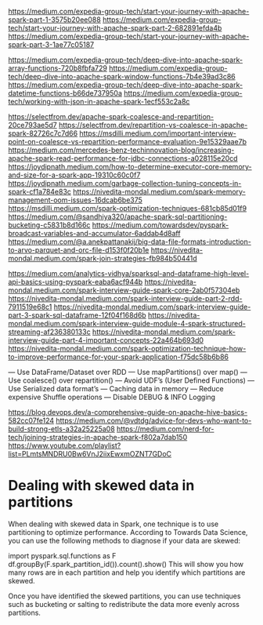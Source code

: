 https://medium.com/expedia-group-tech/start-your-journey-with-apache-spark-part-1-3575b20ee088
https://medium.com/expedia-group-tech/start-your-journey-with-apache-spark-part-2-682891efda4b
https://medium.com/expedia-group-tech/start-your-journey-with-apache-spark-part-3-1ae77c05187

https://medium.com/expedia-group-tech/deep-dive-into-apache-spark-array-functions-720b8fbfa729
https://medium.com/expedia-group-tech/deep-dive-into-apache-spark-window-functions-7b4e39ad3c86
https://medium.com/expedia-group-tech/deep-dive-into-apache-spark-datetime-functions-b66de737950a
https://medium.com/expedia-group-tech/working-with-json-in-apache-spark-1ecf553c2a8c

https://selectfrom.dev/apache-spark-coalesce-and-repartition-20ce793ae5d7
https://selectfrom.dev/repartition-vs-coalesce-in-apache-spark-82726c7c7d66
https://msdilli.medium.com/important-interview-point-on-coalesce-vs-repartition-performance-evaluation-9e15329aae7b
https://medium.com/mercedes-benz-techinnovation-blog/increasing-apache-spark-read-performance-for-jdbc-connections-a028115e20cd
https://joydipnath.medium.com/how-to-determine-executor-core-memory-and-size-for-a-spark-app-19310c60c0f7
https://joydipnath.medium.com/garbage-collection-tuning-concepts-in-spark-cf1a784e83c
https://nivedita-mondal.medium.com/spark-memory-management-oom-issues-16dcab6be375
https://msdilli.medium.com/spark-optimization-techniques-681cb85d01f9
https://medium.com/@sandhiya320/apache-spark-sql-partitioning-bucketing-c5831b8d166c
https://medium.com/towardsdev/pyspark-broadcast-variables-and-accumulator-6addab4d8aff
https://medium.com/@a.anekpattanakij/big-data-file-formats-introduction-to-arvo-parquet-and-orc-file-d153f0f20b1e
https://nivedita-mondal.medium.com/spark-join-strategies-fb984b50441d

https://medium.com/analytics-vidhya/sparksql-and-dataframe-high-level-api-basics-using-pyspark-eaba6acf944b
https://nivedita-mondal.medium.com/spark-interview-guide-spark-core-2ab0f57304eb
https://nivedita-mondal.medium.com/spark-interview-guide-part-2-rdd-7911519e68c1
https://nivedita-mondal.medium.com/spark-interview-guide-part-3-spark-sql-dataframe-12f04f168d6b
https://nivedita-mondal.medium.com/spark-interview-guide-module-4-spark-structured-streaming-af236380133c
https://nivedita-mondal.medium.com/spark-interview-guide-part-4-important-concepts-22a464b693d0
https://nivedita-mondal.medium.com/spark-optimization-technique-how-to-improve-performance-for-your-spark-application-f75dc58b6b86


— Use DataFrame/Dataset over RDD
— Use mapPartitions() over map()
— Use coalesce() over repartition()
— Avoid UDF’s (User Defined Functions)
— Use Serialized data format’s
— Caching data in memory
— Reduce expensive Shuffle operations
— Disable DEBUG & INFO Logging

https://blog.devops.dev/a-comprehensive-guide-on-apache-hive-basics-582cc07fe124
https://medium.com/@vdtdg/advice-for-devs-who-want-to-build-strong-etls-a32a25225a08
https://medium.com/nerd-for-tech/joining-strategies-in-apache-spark-f802a7dab150
https://www.youtube.com/playlist?list=PLmtsMNDRU0Bw6VnJ2iixEwxmOZNT7GDoC

# Dealing with skewed data in partitions
When dealing with skewed data in Spark, one technique is to use partitioning to optimize performance. According to Towards Data Science, you can use the following methods to diagnose if your data are skewed:

import pyspark.sql.functions as F
df.groupBy(F.spark_partition_id()).count().show()
This will show you how many rows are in each partition and help you identify which partitions are skewed.

Once you have identified the skewed partitions, you can use techniques such as bucketing or salting to redistribute the data more evenly across partitions.

